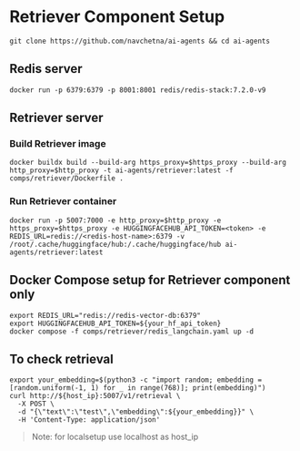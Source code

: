 # Retriever Component Setup
 
```
git clone https://github.com/navchetna/ai-agents && cd ai-agents
```
 
## Redis server

```
docker run -p 6379:6379 -p 8001:8001 redis/redis-stack:7.2.0-v9
```
 
## Retriever server
 
### Build Retriever image
```
docker buildx build --build-arg https_proxy=$https_proxy --build-arg http_proxy=$http_proxy -t ai-agents/retriever:latest -f comps/retriever/Dockerfile . 
``` 
 
### Run Retriever container
```
docker run -p 5007:7000 -e http_proxy=$http_proxy -e https_proxy=$https_proxy -e HUGGINGFACEHUB_API_TOKEN=<token> -e REDIS_URL=redis://<redis-host-name>:6379 -v /root/.cache/huggingface/hub:/.cache/huggingface/hub ai-agents/retriever:latest
``` 

## Docker Compose setup for Retriever component only

```
export REDIS_URL="redis://redis-vector-db:6379"
export HUGGINGFACEHUB_API_TOKEN=${your_hf_api_token}
docker compose -f comps/retriever/redis_langchain.yaml up -d
```

## To check retrieval

```
export your_embedding=$(python3 -c "import random; embedding = [random.uniform(-1, 1) for _ in range(768)]; print(embedding)")
curl http://${host_ip}:5007/v1/retrieval \
  -X POST \
  -d "{\"text\":\"test\",\"embedding\":${your_embedding}}" \
  -H 'Content-Type: application/json'
```

> Note: for localsetup use localhost as host_ip
